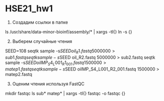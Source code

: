 # HSE21_hw1
1. Создадим ссылки в папке

 ls /usr/share/data-minor-bioinf/assembly/* | xargs -tI{} ln -s {}
 
2. Выберем случайные чтения

SEED=108
seqtk sample -s$SEED oil_R1.fastq 5000000 > sub1.fastq
seqtk sample -s$SEED oil_R2.fastq 5000000 > sub2.fastq
seqtk sample -s$SEED oilMP_S4_L001_R1_001.fastq 1500000 > matep1.fastq
seqtk sample -s$SEED oilMP_S4_L001_R2_001.fastq 1500000 > matep2.fastq

3. Оценим чтения используя FastQC

mkdir fastqc
ls sub* matep* | xargs -tI{} fastqc -o fastqc {}


